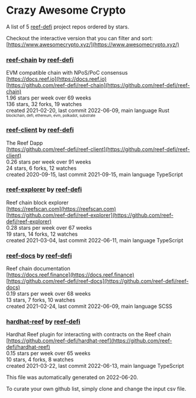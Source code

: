 # Crazy Awesome Crypto
A list of 5 [reef-defi](https://github.com/reef-defi) project repos ordered by stars.  

Checkout the interactive version that you can filter and sort: 
[https://www.awesomecrypto.xyz/](https://www.awesomecrypto.xyz/)  


### [reef-chain](https://github.com/reef-defi/reef-chain) by [reef-defi](https://github.com/reef-defi)  
EVM compatible chain with NPoS/PoC consensus  
[https://docs.reef.io](https://docs.reef.io)  
[https://github.com/reef-defi/reef-chain](https://github.com/reef-defi/reef-chain)  
1.96 stars per week over 69 weeks  
136 stars, 32 forks, 19 watches  
created 2021-02-20, last commit 2022-06-09, main language Rust  
<sub><sup>blockchain, defi, ethereum, evm, polkadot, substrate</sup></sub>


### [reef-client](https://github.com/reef-defi/reef-client) by [reef-defi](https://github.com/reef-defi)  
The Reef Dapp  
[https://github.com/reef-defi/reef-client](https://github.com/reef-defi/reef-client)  
0.26 stars per week over 91 weeks  
24 stars, 6 forks, 12 watches  
created 2020-09-15, last commit 2021-09-15, main language TypeScript  


### [reef-explorer](https://github.com/reef-defi/reef-explorer) by [reef-defi](https://github.com/reef-defi)  
Reef chain block explorer  
[https://reefscan.com](https://reefscan.com)  
[https://github.com/reef-defi/reef-explorer](https://github.com/reef-defi/reef-explorer)  
0.28 stars per week over 67 weeks  
19 stars, 14 forks, 12 watches  
created 2021-03-04, last commit 2022-06-11, main language TypeScript  


### [reef-docs](https://github.com/reef-defi/reef-docs) by [reef-defi](https://github.com/reef-defi)  
Reef chain documentation  
[https://docs.reef.finance](https://docs.reef.finance)  
[https://github.com/reef-defi/reef-docs](https://github.com/reef-defi/reef-docs)  
0.19 stars per week over 68 weeks  
13 stars, 7 forks, 10 watches  
created 2021-02-24, last commit 2022-06-09, main language SCSS  


### [hardhat-reef](https://github.com/reef-defi/hardhat-reef) by [reef-defi](https://github.com/reef-defi)  
Hardhat Reef plugin for interacting with contracts on the Reef chain  
[https://github.com/reef-defi/hardhat-reef](https://github.com/reef-defi/hardhat-reef)  
0.15 stars per week over 65 weeks  
10 stars, 4 forks, 8 watches  
created 2021-03-22, last commit 2022-06-13, main language TypeScript  


This file was automatically generated on 2022-06-20.  

To curate your own github list, simply clone and change the input csv file.  